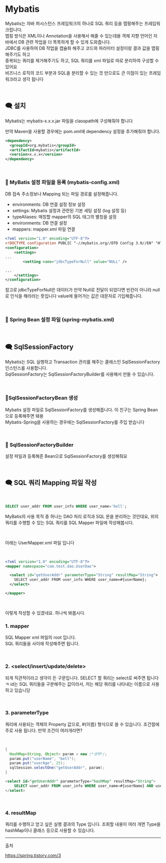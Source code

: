 # Mybatis

Mybatis는 자바 퍼시스턴스 프레임워크의 하나로 SQL 쿼리 등을 맵핑해주는 프레임워크랍니다.
<br>
맵핑 방식은 XML이나 Annotation을 사용해서 해줄 수 있는데용
객체 지향 언어인 자바에서 DB 관련 작업을 더 똑똑하게 할 수 있게 도와줍니다. <br>
JDBC를 사용하여 DB 작업을 캡슐화 해주고 코드와 파라미터 설정이랑 결과 값을 맵핑해주기도 하고 <br>
중복되는 쿼리를 제거해주기도 하고, SQL 쿼리를 xml 파일로 따로 분리하여 구성할 수 있어요 <br>
비즈니스 로직의 코드 부분과 SQL을 분리할 수 있는 것 만으로도 큰 이점이 있는 프레임워크라고 생각 됩니다 

<br>

## 🗨 설치
Mybatis는 mybatis-x.x.x.jar 파일을 classpath에 구성해줘야 합니다

만약 Maven을 사용할 경우에는 pom.xml에 dependency 설정을 추가해줘야 합니다.

```xml
<dependency>
  <groupId>org.mybatis</groupId>
  <artifactId>mybatis</artifactId>
  <version>x.x.x</version>
</dependency>
```
<br>

### 💨 MyBatis 설정 파일을 등록 (mybatis-config.xml)
DB 접속 주소정보나 Mapping 되는 파일 경로를 설정해줍니다. 

- environments: DB 연결 설정 정보 설정
- settings: Mybatis 설정과 관련된 기본 세팅 설정 (log 설정 등)
- typeAliases: 매칭할 mapper의 SQL 태그의 별칭을 설정
- environments: DB 연결 설정
- mappers: mapper.xml 파일 연결

```xml
<?xml version="1.0" encoding="UTF-8"?>
<!DOCTYPE configuration PUBLIC "-//mybatis.org//DTD Config 3.0//EN" "HTTP://mybatis.org/dtd/mybatis-3-config.dtd">
<configuration>
    <settings>
...
        <setting name="jdbcTypeForNull" value="NULL" />

...
    </settings>
</configuration>
```

참고로 jdbcTypeForNull은 데이터가 만약 Null로 전달이 되었다면 빈칸이 아니라 null로 인식을 해라라는 뜻입니다
value에 들어가는 값은 대문자로 기입해줍니다.

<br>

### 💨 Spring Bean 설정 파일 (spring-mybatis.xml)
<br>


## 🗨 SqlSessionFactory
Mybatis는 SQL 실행하고 Transaction 관리를 해주는 클래스인 SqlSessionFactory 인스턴스를 사용합니다. <br>
SqlSessionFactory는 SqlSessionFactoryBuilder를 사용해서 만들 수 있습니다. 

<br>

### 💨SqlSessionFactoryBean 생성
Mybatis 설정 파일로 SqlSessionFactory를 생성해줍니다. 이 친구는 Spring Bean으로 등록해주면 돼용 <br>
Mybatis-Spring을 사용하는 경우에는 SqlSessionFactory를 주입 받습니다

<br>

### 💨 SqlSessionFactoryBuilder
설정 파일과 등록해준 Bean으로 SqlSessionFactory를 생성해줘요

<br>

## 🗨 SQL 쿼리 Mapping 파일 작성
<br>

```SQL
SELECT user_addr FROM user_info WHERE user_name='bell';
```
MyBatis의 사용 목적 중 하나는 DAO 처리 로직과 SQL 문을 분리하는 것인데요, 위의 쿼리를 수행할 수 있는 SQL 쿼리를 SQL Mapper 파일에 작성해봅시다.

<br>

아래는 UserMapper.xml 파일 입니다

<br>

```xml
<?xml version="1.0" encoding="UTF-8"?>
<mapper namespace="com.test.dao.UserDao">

  <select id="getUserAddr" parameterType="String" resultMap="String">
    SELECT user_addr FROM user_info WHERE user_name=#{userName};
  </select>

</mapper>
```

<br>

이렇게 작성할 수 있겠네요. 하나씩 봐봅시다.

### 1. mapper

SQL Mapper xml 파일의 root 입니다. <br>
SQL 쿼리들을 <mapper></mapper> 사이에 작성해주면 됩니다.

<br>

### 2. <select/insert/update/delete>

되게 직관적이라고 생각이 든 구문입니다.
SELECT 할 쿼리는 select로 써주면 됩니다 ㅋ
id는 SQL 쿼리들을 구분해주는 값이라서, 저는 해당 쿼리를 나타내는 이름으로 사용하고 있습니당

<br>

### 3. parameterType

쿼리에 사용되는 객체의 Property 값으로, #{이름} 형식으로 쓸 수 있습니다. 조건절에 주로 사용 됩니다.
만약 조건이 여러개라면? 

<br>

```java
{
  HashMap<String, Object> param = new /*생략*/;
  param.put("userName", "bell");
  param.put("userAge", 25);
  sqlSession.selectOne("getUserAddr", param);
}
```

```SQL
<select id="getUserAddr" parameterType="hashMap" resultMap="String">
    SELECT user_addr FROM user_info WHERE user_name=#{userName} AND user_age > #{userAge};
</select>
```


<br>

### 4. resultMap

쿼리를 수행하고 얻고 싶은 실행 결과의 Type 입니다.
조회할 내용이 여러 개면 Type을 hashMap이나 클래스 등으로 사용할 수 있습니다.


---

출처

https://spring.tistory.com/3